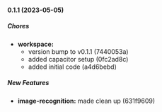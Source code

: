 #### 0.1.1 (2023-05-05)

##### Chores

* **workspace:**
  *  version bump to v0.1.1 (7440053a)
  *  added capacitor setup (0fc2ad8c)
  *  added initial code (a4d6bebd)

##### New Features

* **image-recognition:**  made clean up (631f9609)

